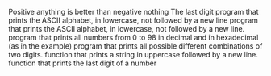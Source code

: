 Positive anything is better than negative nothing
The last digit
program that prints the ASCII alphabet, in lowercase, not followed by a new line
program that prints the ASCII alphabet, in lowercase, not followed by a new line.
program that prints all numbers from 0 to 98 in decimal and in hexadecimal (as in the example)
program that prints all possible different combinations of two digits.
function that prints a string in uppercase followed by a new line.
function that prints the last digit of a number
